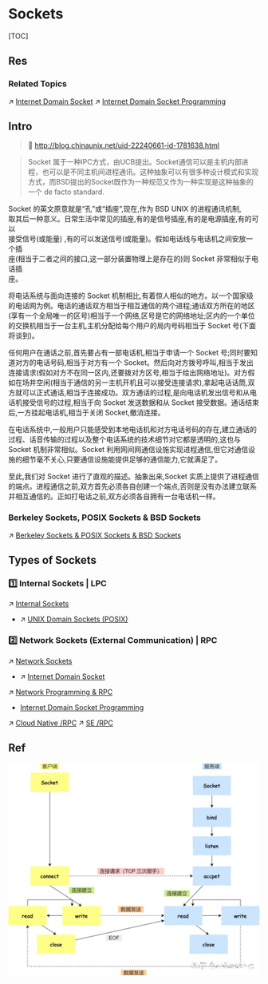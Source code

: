 # Sockets

[TOC]



## Res
### Related Topics
↗ [Internet Domain Socket](../../../OS%20IO%20System/IO%20Generality%20(via%20Abstraction)/🛜%20Network%20Sockets/Internet%20Domain%20Socket.md)
↗ [Internet Domain Socket Programming](../../../../../🏎️%20Computer%20Networking%20and%20Communication/🎅🏼%20Network%20Programming%20&%20RPC/Internet%20Domain%20Socket%20Programming/Internet%20Domain%20Socket%20Programming.md)



## Intro
> 🔗 http://blog.chinaunix.net/uid-22240661-id-1781638.html

> Socket 属于一种IPC方式，由UCB提出。Socket通信可以是主机内部进程，也可以是不同主机间进程通讯。这种抽象可以有很多种设计模式和实现方式，而BSD提出的Socket既作为一种规范又作为一种实现是这种抽象的一个 de facto standard.

Socket 的英文原意就是“孔”或“插座”,现在,作为 BSD UNIX 的进程通讯机制,  
取其后一种意义。日常生活中常见的插座,有的是信号插座,有的是电源插座,有的可以  
接受信号(或能量) ,有的可以发送信号(或能量)。假如电话线与电话机之间安放一个插  
座(相当于二者之间的接口,这一部分装置物理上是存在的)则 Socket 非常相似于电话插  
座。

将电话系统与面向连接的 Socket 机制相比,有着惊人相似的地方。以一个国家级的电话网为例。电话的通话双方相当于相互通信的两个进程;通话双方所在的地区(享有一个全局唯一的区号)相当于一个网络,区号是它的网络地址;区内的一个单位的交换机相当于一台主机,主机分配给每个用户的局内号码相当于 Socket 号(下面将谈到)。

任何用户在通话之前,首先要占有一部电话机,相当于申请一个 Socket 号;同时要知道对方的电话号码,相当于对方有一个 Socket。然后向对方拨号呼叫,相当于发出连接请求(假如对方不在同一区内,还要拨对方区号,相当于给出网络地址)。对方假如在场并空闲(相当于通信的另一主机开机且可以接受连接请求),拿起电话话筒,双方就可以正式通话,相当于连接成功。双方通话的过程,是向电话机发出信号和从电话机接受信号的过程,相当于向 Socket 发送数据和从 Socket 接受数据。通话结束后,一方挂起电话机,相当于关闭 Socket,撤消连接。

在电话系统中,一般用户只能感受到本地电话机和对方电话号码的存在,建立通话的过程、话音传输的过程以及整个电话系统的技术细节对它都是透明的,这也与 Socket 机制非常相似。Socket 利用网间网通信设施实现进程通信,但它对通信设施的细节毫不关心,只要通信设施能提供足够的通信能力,它就满足了。  

至此,我们对 Socket 进行了直观的描述。抽象出来,Socket 实质上提供了进程通信的端点。进程通信之前,双方首先必须各自创建一个端点,否则是没有办法建立联系并相互通信的。正如打电话之前,双方必须各自拥有一台电话机一样。


### Berkeley Sockets, POSIX Sockets & BSD Sockets
↗ [Berkeley Sockets & POSIX Sockets & BSD Sockets](Berkeley%20Sockets%20&%20POSIX%20Sockets%20&%20BSD%20Sockets.md)



## Types of Sockets
### 1️⃣ Internal Sockets | LPC
↗ [Internal Sockets](🌉%20Internal%20Sockets/Internal%20Sockets.md)
- ↗ [UNIX Domain Sockets (POSIX)](🌉%20Internal%20Sockets/UNIX%20Domain%20Sockets%20(POSIX).md)


### 2️⃣ Network Sockets (External Communication) | RPC
↗ [Network Sockets](../../../OS%20IO%20System/IO%20Generality%20(via%20Abstraction)/🛜%20Network%20Sockets/Network%20Sockets.md)
- ↗ [Internet Domain Socket](../../../OS%20IO%20System/IO%20Generality%20(via%20Abstraction)/🛜%20Network%20Sockets/Internet%20Domain%20Socket.md)

↗ [Network Programming & RPC](../../../../../🏎️%20Computer%20Networking%20and%20Communication/🎅🏼%20Network%20Programming%20&%20RPC/Network%20Programming%20&%20RPC.md)
- [Internet Domain Socket Programming](../../../../../🏎️%20Computer%20Networking%20and%20Communication/🎅🏼%20Network%20Programming%20&%20RPC/Internet%20Domain%20Socket%20Programming/Internet%20Domain%20Socket%20Programming.md)

↗ [Cloud Native /RPC](../../../../../../Software%20Engineering/☁️%20Cloud%20Native/Cloud%20Platform%20(System%20Level%20Engineering)/🥋%20Orchestration%20&%20Management/Cloud%20RPC%20Services.md)
↗ [SE /RPC](../../../../../../Software%20Engineering/👾%20Web%20Development/🥪%20Middleware/RPC%20Services/RPC%20Services.md)



## Ref
[UNIX Domain vs BSD vs TCP vs Internet sockets?]: https://stackoverflow.com/a/22898357/16542494
[👍 Socket 的功能 和 套接字的三种类型 | ChinaUnix]: http://blog.chinaunix.net/uid-22240661-id-1781638.html

[👍【网络编程知识】什么是Socket？概念及原理分析]: https://www.cnblogs.com/gmpy/articles/17802712.html

![](../../../../../../../Assets/Pics/Pasted%20image%2020240423222918.png)
